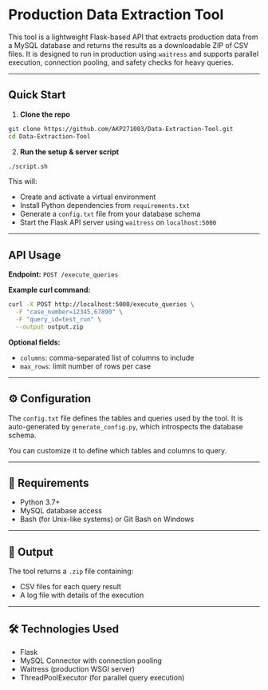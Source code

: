 # Production Data Extraction Tool

This tool is a lightweight Flask-based API that extracts production data from a MySQL database and returns the results as a downloadable ZIP of CSV files. It is designed to run in production using `waitress` and supports parallel execution, connection pooling, and safety checks for heavy queries.

---

## Quick Start

1. **Clone the repo**

```bash
git clone https://github.com/AKP271003/Data-Extraction-Tool.git
cd Data-Extraction-Tool
````

2. **Run the setup & server script**

```bash
./script.sh
```

This will:

* Create and activate a virtual environment
* Install Python dependencies from `requirements.txt`
* Generate a `config.txt` file from your database schema
* Start the Flask API server using `waitress` on `localhost:5000`

---

## API Usage

**Endpoint:**
`POST /execute_queries`

**Example curl command:**

```bash
curl -X POST http://localhost:5000/execute_queries \
  -F "case_number=12345,67890" \
  -F "query_id=test_run" \
  --output output.zip
```

**Optional fields:**

* `columns`: comma-separated list of columns to include
* `max_rows`: limit number of rows per case

---

## ⚙️ Configuration

The `config.txt` file defines the tables and queries used by the tool. It is auto-generated by `generate_config.py`, which introspects the database schema.

You can customize it to define which tables and columns to query.

---

## 🧾 Requirements

* Python 3.7+
* MySQL database access
* Bash (for Unix-like systems) or Git Bash on Windows

---

## 📁 Output

The tool returns a `.zip` file containing:

* CSV files for each query result
* A log file with details of the execution

---

## 🛠️ Technologies Used

* Flask
* MySQL Connector with connection pooling
* Waitress (production WSGI server)
* ThreadPoolExecutor (for parallel query execution)

